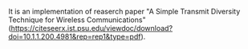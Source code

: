 It is an implementation of reaserch paper "A Simple Transmit Diversity Technique for Wireless Communications" 
(https://citeseerx.ist.psu.edu/viewdoc/download?doi=10.1.1.200.4981&rep=rep1&type=pdf).
